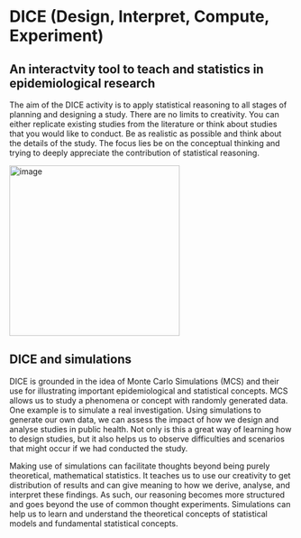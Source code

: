 # DICE (Design, Interpret, Compute, Experiment)
## An interactvity tool to teach and statistics in epidemiological research

The aim of the DICE activity is to apply statistical reasoning to all stages of planning and designing a study. There are no limits to creativity. You can either replicate existing studies from the literature or think about studies that you would like to conduct. Be as realistic as possible and think about the details of the study. The focus lies be on the conceptual thinking and trying to deeply appreciate the contribution of statistical reasoning.

<img width="302" alt="image" src="https://user-images.githubusercontent.com/44569628/219855351-748e04cd-969c-4a5c-a521-f97a348e7a2b.png">
 
## DICE and simulations
DICE is grounded in the idea of Monte Carlo Simulations (MCS) and their use for illustrating important epidemiological and statistical concepts. MCS allows us to study a phenomena or concept with randomly generated data. One example is to simulate a real investigation. Using simulations to generate our own data, we can assess the impact of how we design and analyse studies in public health. Not only is this a great way of learning how to design studies, but it also helps us to observe difficulties and scenarios that might occur if we had conducted the study.

Making use of simulations can facilitate thoughts beyond being purely theoretical, mathematical statistics. It teaches us to use our creativity to get distribution of results and can give meaning to how we derive, analyse, and interpret these findings. As such, our reasoning becomes more structured and goes beyond the use of common thought experiments. Simulations can help us to learn and understand the theoretical concepts of statistical models and fundamental statistical concepts.
